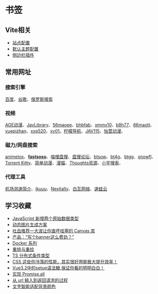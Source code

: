# 书签

## Vite相关

- [站点配置](https://vitepress.dev/zh/reference/site-config)
- [默认主题配置](https://vitepress.dev/zh/reference/default-theme-config)
- [侧边栏插件](https://github.com/QC2168/vite-plugin-vitepress-auto-sidebar)

## 常用网址

### 搜索引擎

[百度](https://www.baidu.com/)、[谷歌](https://www.google.com.hk/?gws_rd=ssl)、[俄罗斯搜索](https://yandex.com/)

### 视频

[AGE动漫](https://www.agemys.net/)、[JavLibrary](https://www.javlibrary.com/cn/)、[56maoee](https://56maoee.com/)、[bhbfab](https://bhbfab.vip/)、[xmmv10](https://m.xmmv10.com/)、[b8h77](https://www.b8h77.com/video/dongman/)、[66maott](http://66maott.com/)、[yuepizhan](https://yuepizhan.com/)、[xxp520](https://xxp520.xyz/)、[xv01](https://xv01.xyz/)。[柠檬导航](http://www.other2.icu/)、[JAV115](https://jav115.com/)、[怡萱动漫](https://www.yxdmgo.com/)、

### 磁力/网盘搜索

[animetox](http://www.animetox.com/)、[**fastsoso**](https://www.fastsoso.cn/)、[喵哩盘搜](https://www.alipansou.com/)、[盘搜论坛](https://bbs.alipansou.com/)、[btsow](https://tellme.pw/btsow)、[bt4g](https://bt4g.org/)、[btgg](https://www.btgg.cc/)、[snowfl](https://snowfl.com/)、[Torrent Kitty](http://www.sosomagnet.com/)、[简单动漫](https://www.36dm.club/)、[漫猫](http://www.comicat.org/)、[Thoughts资源](https://thoughts.teambition.com/share/62d4ccbb6c861800412ef17b)、[小宇搜索](http://xykmovie.com/)、

### 代理工具

[机场测速简介](https://www.duyaoss.com/)、[ikuuu](https://ikuuu.cu/)、[Nexitally](https://nexitally.com/)、[白瓦网络](https://baiwa.art/)、[速蛙云](https://m.sw11.icu/)

## 学习收藏

-   [JavaScript 新增两个原始数据类型](https://mp.weixin.qq.com/s/pmkvw4p86Ch77-9cyI5-1A)
-   [动态图片生成方案](https://mp.weixin.qq.com/s/2S7mc7rRo4uaeDmFdi53Qw)
-   [吐血推荐一大波让你直呼哇塞的 Canvas 库](https://mp.weixin.qq.com/s/wPI7Le-YZ5tOqJtqTE4HGA)
-   [产品：“写个banner这么费劲？”](https://mp.weixin.qq.com/s/kK-5UZV8Y9GI108edzkQgA)
-   [Docker 系列 ](https://github.com/LiangJunrong/document-library/tree/master/%E7%B3%BB%E5%88%97-%E5%89%8D%E7%AB%AF%E8%B5%84%E6%96%99/Node/Node%20%E5%BA%94%E7%94%A8%E9%83%A8%E7%BD%B2/Docker)
-   [重排与重绘](https://mp.weixin.qq.com/s/x7Z4kHxgtTK4GtemqyOy5Q)
-    [TS 分布式条件类型](https://mp.weixin.qq.com/s/JuDY0-c-cwoEBYXX1ZqnJQ)
-   [CSS 这些你冷落的性能，其实很好用能极大提升效率！](https://mp.weixin.qq.com/s/1ETrCmB3JSPFZurLD1ihjA)
-   [Vue3.2中的setup语法糖,保证你看的明明白白！](https://mp.weixin.qq.com/s/B0yEgq_Pmvg9z_ezrl3oXA)
-   [实现 Promise.all](https://mp.weixin.qq.com/s/WX8I7UfkXxIil4jrWnqhog)
-   [从 url 输入到返回请求的过程](https://mp.weixin.qq.com/s/hjCNzsbOZ9Wq4piB_RCyfw)
-   [文字智能适配背景颜色](https://mp.weixin.qq.com/s/jFqrvvwuJUEQTLFGOHpomw)

































